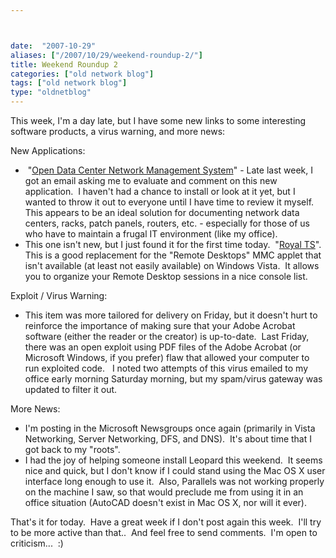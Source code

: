 ```yaml
---



date:  "2007-10-29"
aliases: ["/2007/10/29/weekend-roundup-2/"]
title: Weekend Roundup 2
categories: ["old network blog"]
tags: ["old network blog"]
type: "oldnetblog"
---
```

This week, I'm a day late, but I have some new links to some interesting software products, a virus warning, and more news:


New Applications:


<ul>
<li> "<a href="http://www.odcnms.org/">Open Data Center Network Management System</a>" - Late last week, I got an email asking me to evaluate and comment on this new application.  I haven't had a chance to install or look at it yet, but I wanted to throw it out to everyone until I have time to review it myself.
This appears to be an ideal solution for documenting network data centers, racks, patch panels, routers, etc. - especially for those of us who have to maintain a frugal IT environment (like my office).</li>
<li>This one isn't new, but I just found it for the first time today.  "<a href="http://code4ward.net/CS2/Default.aspx">Royal TS</a>".  This is a good replacement for the "Remote Desktops" MMC applet that isn't available (at least not easily available) on Windows Vista.  It allows you to organize your Remote Desktop sessions in a nice console list.</li>
</ul>
Exploit / Virus Warning:


<ul>
<li>This item was more tailored for delivery on Friday, but it doesn't hurt to reinforce the importance of making sure that your Adobe Acrobat software (either the reader or the creator) is up-to-date.  Last Friday, there was an open exploit using PDF files of the Adobe Acrobat (or Microsoft Windows, if you prefer) flaw that allowed your computer to run exploited code.   I noted two attempts of this virus emailed to my office early morning Saturday morning, but my spam/virus gateway was updated to filter it out.</li>
</ul>
More News:


<ul>
<li>I'm posting in the Microsoft Newsgroups once again (primarily in Vista Networking, Server Networking, DFS, and DNS).  It's about time that I got back to my "roots".</li>
<li>I had the joy of helping someone install Leopard this weekend.  It seems nice and quick, but I don't know if I could stand using the Mac OS X user interface long enough to use it.  Also, Parallels was not working properly on the machine I saw, so that would preclude me from using it in an office situation (AutoCAD doesn't exist in Mac OS X, nor will it ever).</li>
</ul>
That's it for today.  Have a great week if I don't post again this week.  I'll try to be more active than that..  And feel free to send comments.  I'm open to criticism...  :)


